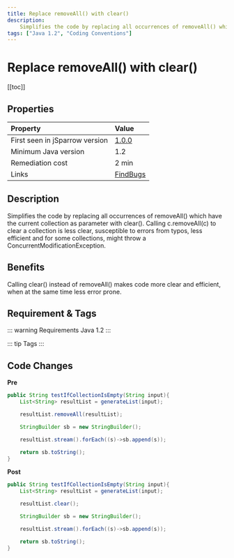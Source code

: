 ```yaml
---
title: Replace removeAll() with clear()
description:
    Simplifies the code by replacing all occurrences of removeAll() which have the current collection as parameter with clear().
tags: ["Java 1.2", "Coding Conventions"]
---
```


# Replace removeAll() with clear()

[[toc]]

## Properties


| Property                        | Value |
|:------------------------------- |:----- |
| First seen in jSparrow version  | [1.0.0](/eclipse/release-notes.html#_1-0-0) |
| Minimum Java version            | 1.2   |
| Remediation cost                | 2 min |
| Links                           | [FindBugs](http://findbugs.sourceforge.net/bugDescriptions.html#DMI_USING_REMOVEALL_TO_CLEAR_COLLECTION) |

## Description

Simplifies the code by replacing all occurrences of removeAll() which have the current collection as parameter with clear(). Calling c.removeAll(c) to clear a collection is less clear, susceptible to errors from typos, less efficient and for some collections, might throw a ConcurrentModificationException.   

## Benefits

Calling clear() instead of removeAll() makes code more clear and efficient, when at the same time less error prone.

## Requirement & Tags

::: warning Requirements
Java 1.2
:::

::: tip Tags
<TagLinks />
:::

## Code Changes

__Pre__

```java
public String testIfCollectionIsEmpty(String input){
    List<String> resultList = generateList(input);

    resultList.removeAll(resultList);

    StringBuilder sb = new StringBuilder();

    resultList.stream().forEach((s)->sb.append(s));

    return sb.toString();
}
```

__Post__

```java
public String testIfCollectionIsEmpty(String input){
    List<String> resultList = generateList(input);

    resultList.clear();

    StringBuilder sb = new StringBuilder();

    resultList.stream().forEach((s)->sb.append(s));

    return sb.toString();
}
```
